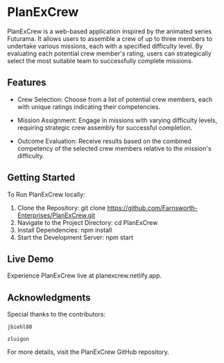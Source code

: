 # PlanExCrew

PlanExCrew is a web-based application inspired by the animated series Futurama. It allows users to assemble a crew of up to three members to undertake various missions, each with a specified difficulty level. By evaluating each potential crew member's rating, users can strategically select the most suitable team to successfully complete missions.

## Features
- Crew Selection: Choose from a list of potential crew members, each with unique ratings indicating their competencies.​

- Mission Assignment: Engage in missions with varying difficulty levels, requiring strategic crew assembly for successful completion.​

- Outcome Evaluation: Receive results based on the combined competency of the selected crew members relative to the mission's difficulty.

## Getting Started

To Run PlanExCrew locally:

1. Clone the Repository:
    git clone https://github.com/Farnsworth-Enterprises/PlanExCrew.git
2. Navigate to the Project Directory:
    cd PlanExCrew
3. Install Dependencies:
    npm install
4. Start the Development Server:
    npm start

## Live Demo
Experience PlanExCrew live at planexcrew.netlify.app.

## Acknowledgments

Special thanks to the contributors:​

    jbiehl88​

    zluigon​

For more details, visit the PlanExCrew GitHub repository.
